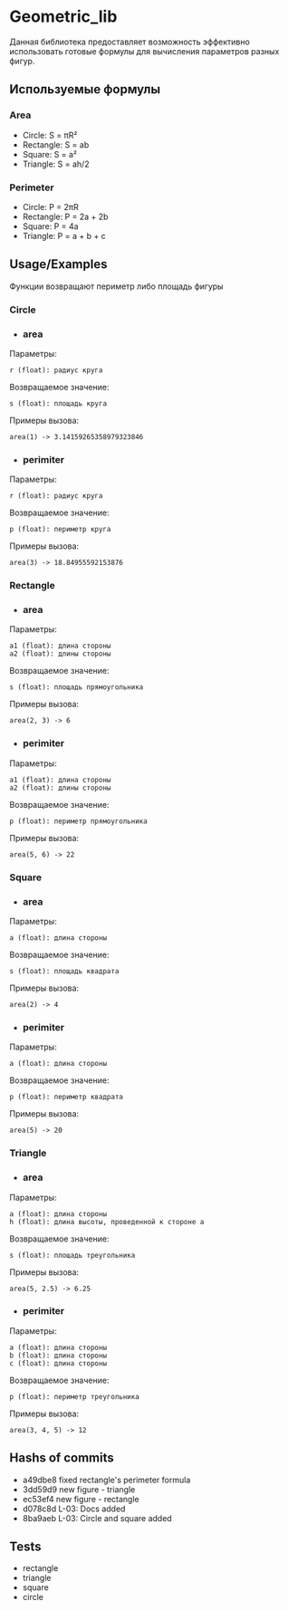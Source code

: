 
# Geometric_lib

Данная библиотека предоставляет возможность эффективно использовать готовые формулы для вычисления параметров разных фигур.


## Используемые формулы

### Area
* Circle: S = πR²
* Rectangle: S = ab
* Square: S = a²
* Triangle: S = ah/2

### Perimeter
* Circle: P = 2πR
* Rectangle: P = 2a + 2b
* Square: P = 4a
* Triangle: P = a + b + c

## Usage/Examples

Функции возвращают периметр либо площадь фигуры

### Circle

- ### area 
Параметры: 

    r (float): радиус круга

Возвращаемое значение:

    s (float): площадь круга

Примеры вызова:

    area(1) -> 3.14159265358979323846
        
- ### perimiter 
Параметры: 

    r (float): радиус круга

Возвращаемое значение:

    p (float): периметр круга

Примеры вызова:

    area(3) -> 18.84955592153876



### Rectangle

- ### area 
Параметры: 

    a1 (float): длина стороны
    a2 (float): длины стороны

Возвращаемое значение:

    s (float): площадь прямоугольника

Примеры вызова:

    area(2, 3) -> 6
        
- ### perimiter 
Параметры: 

    a1 (float): длина стороны
    a2 (float): длины стороны

Возвращаемое значение:

    p (float): периметр прямоугольника

Примеры вызова:

    area(5, 6) -> 22


### Square

- ### area 
Параметры: 

    a (float): длина стороны

Возвращаемое значение:

    s (float): площадь квадрата

Примеры вызова:

    area(2) -> 4
        
- ### perimiter 
Параметры: 

    a (float): длина стороны

Возвращаемое значение:

    p (float): периметр квадрата

Примеры вызова:

    area(5) -> 20


### Triangle

- ### area 
Параметры: 

    a (float): длина стороны
    h (float): длина высоты, проведенной к стороне a

Возвращаемое значение:

    s (float): площадь треугольника

Примеры вызова:

    area(5, 2.5) -> 6.25
        
- ### perimiter 
Параметры: 

    a (float): длина стороны
    b (float): длина стороны
    c (float): длина стороны

Возвращаемое значение:

    p (float): периметр треугольника

Примеры вызова:

    area(3, 4, 5) -> 12

## Hashs of commits
* a49dbe8 fixed rectangle's perimeter formula
* 3dd59d9 new figure - triangle
* ec53ef4 new figure - rectangle
* d078c8d L-03: Docs added
* 8ba9aeb L-03: Circle and square added

## Tests
* rectangle
* triangle
* square
* circle

